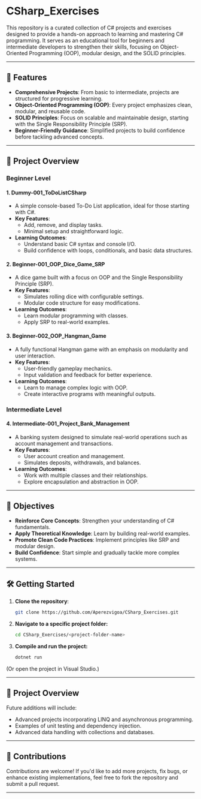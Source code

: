 # CSharp_Exercises 

This repository is a curated collection of C# projects and exercises designed to provide a hands-on approach to learning and mastering C# programming. It serves as an educational tool for beginners and intermediate developers to strengthen their skills, focusing on Object-Oriented Programming (OOP), modular design, and the SOLID principles.

---

## 🌟 Features

- **Comprehensive Projects**: From basic to intermediate, projects are structured for progressive learning.
- **Object-Oriented Programming (OOP)**: Every project emphasizes clean, modular, and reusable code.
- **SOLID Principles**: Focus on scalable and maintainable design, starting with the Single Responsibility Principle (SRP).
- **Beginner-Friendly Guidance**: Simplified projects to build confidence before tackling advanced concepts.

---

## 📁 Project Overview

### Beginner Level

#### 1. **Dummy-001_ToDoListCSharp**
   - A simple console-based To-Do List application, ideal for those starting with C#.
   - **Key Features**:
     - Add, remove, and display tasks.
     - Minimal setup and straightforward logic.
   - **Learning Outcomes**:
     - Understand basic C# syntax and console I/O.
     - Build confidence with loops, conditionals, and basic data structures.

#### 2. **Beginner-001_OOP_Dice_Game_SRP**
   - A dice game built with a focus on OOP and the Single Responsibility Principle (SRP).
   - **Key Features**:
     - Simulates rolling dice with configurable settings.
     - Modular code structure for easy modifications.
   - **Learning Outcomes**:
     - Learn modular programming with classes.
     - Apply SRP to real-world examples.

#### 3. **Beginner-002_OOP_Hangman_Game**
   - A fully functional Hangman game with an emphasis on modularity and user interaction.
   - **Key Features**:
     - User-friendly gameplay mechanics.
     - Input validation and feedback for better experience.
   - **Learning Outcomes**:
     - Learn to manage complex logic with OOP.
     - Create interactive programs with meaningful outputs.

### Intermediate Level

#### 4. **Intermediate-001_Project_Bank_Management**
   - A banking system designed to simulate real-world operations such as account management and transactions.
   - **Key Features**:
     - User account creation and management.
     - Simulates deposits, withdrawals, and balances.
   - **Learning Outcomes**:
     - Work with multiple classes and their relationships.
     - Explore encapsulation and abstraction in OOP.

---

## 🎯 Objectives

- **Reinforce Core Concepts**: Strengthen your understanding of C# fundamentals.
- **Apply Theoretical Knowledge**: Learn by building real-world examples.
- **Promote Clean Code Practices**: Implement principles like SRP and modular design.
- **Build Confidence**: Start simple and gradually tackle more complex systems.

---

## 🛠️ Getting Started

1. **Clone the repository**:
   ```bash
   git clone https://github.com/Aperezvigoa/CSharp_Exercises.git

2. **Navigate to a specific project folder:**
   ```bash
   cd CSharp_Exercises/<project-folder-name>
3. **Compile and run the project:**
   ```bash
   dotnet run
(Or open the project in Visual Studio.)

---

## 📁 Project Overview
Future additions will include:
- Advanced projects incorporating LINQ and asynchronous programming.
- Examples of unit testing and dependency injection.
- Advanced data handling with collections and databases.

---

## 🤝 Contributions

Contributions are welcome! If you'd like to add more projects, fix bugs, or enhance existing implementations, feel free to fork the repository and submit a pull request.

---
